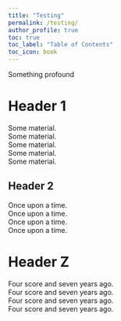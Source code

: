 ```yaml
---
title: "Testing"
permalink: /testing/
author_profile: true
toc: true
toc_label: "Table of Contents"
toc_icon: book
---
```


Something profound

# Header 1

Some material.  
Some material.  
Some material.  
Some material.  
Some material.  


## Header 2

Once upon a time.  
Once upon a time.  
Once upon a time.  
Once upon a time.  


# Header Z

Four score and seven years ago.  
Four score and seven years ago.  
Four score and seven years ago.  
Four score and seven years ago.  
 
